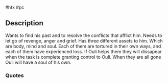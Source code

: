 #htx #pc

## Description
Wants to find his past and to resolve the conflicts that afflict him. Needs to let go of revenge, anger and grief.
Has three different assets to him. Which are body, mind and soul. Each of them are tortured in their own ways, and each of them have experienced loss.
If Ouli helps them they will dissapear when the task is complete granting control to Ouli. When they are all gone Ouli will have a soul of his own.

### Quotes